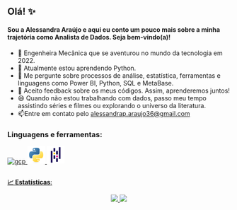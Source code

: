 ## Olá!  ✨

#### Sou a Alessandra Araújo e aqui eu conto um pouco mais sobre a minha trajetória como Analista de Dados. Seja bem-vindo(a)!

- 🔭 Engenheira Mecânica que se aventurou no mundo da tecnologia em 2022.
- 🌱 Atualmente estou aprendendo Python.
- 💬 Me pergunte sobre processos de análise, estatística, ferramentas e linguagens como Power BI, Python, SQL e MetaBase.
- 🤔 Aceito feedback sobre os meus códigos. Assim, aprenderemos juntos!
- 😄 Quando não estou trabalhando com dados, passo meu tempo assistindo séries e filmes ou explorando o universo da literatura.
- 📫Entre em contato pelo alessandrap.araujo36@gmail.com 

<h3 align="left">Linguagens e ferramentas:</h3>
</a> <a href="https://cloud.google.com" target="_blank" rel="noreferrer"> <img src="https://www.vectorlogo.zone/logos/google_cloud/google_cloud-icon.svg" alt="gcp" width="40" height="40"/> 
</a> <a href="https://www.python.org" target="_blank" rel="noreferrer"> <img src="https://raw.githubusercontent.com/devicons/devicon/master/icons/python/python-original.svg" alt="python" width="40" height="40"/>
</a> <a href="https://pandas.pydata.org/" target="_blank" rel="noreferrer"> <img src="https://raw.githubusercontent.com/devicons/devicon/2ae2a900d2f041da66e950e4d48052658d850630/icons/pandas/pandas-original.svg" alt="pandas" width="40" height="40"/> 

##
<b> :chart_with_upwards_trend: Estatísticas</b>:
<div align="center">  <a href="https://github.com/alearauj">  <img height="180em" src="https://github-readme-stats.vercel.app/api?username=alearauj&show_icons=true&theme=buefy&include_all_commits=true&count_private=true"/>  <img height="180em" src="https://github-readme-stats.vercel.app/api/top-langs/?username=alearauj&layout=compact&langs_count=7&theme=buefy"/>
</a>
</div>

